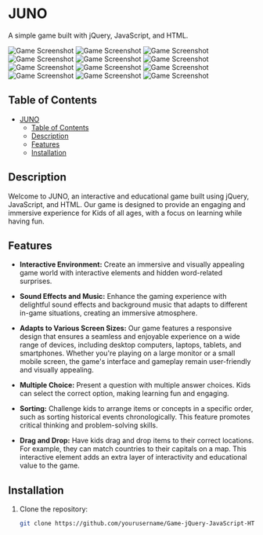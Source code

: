 # JUNO

A simple game built with jQuery, JavaScript, and HTML.

![Game Screenshot](./Docs/screenshots/1.PNG)
![Game Screenshot](./Docs/screenshots/2.PNG)
![Game Screenshot](./Docs/screenshots/3.PNG)
![Game Screenshot](./Docs/screenshots/4.PNG)
![Game Screenshot](./Docs/screenshots/11.PNG)
![Game Screenshot](./Docs/screenshots/5.PNG)
![Game Screenshot](./Docs/screenshots/6.PNG)
![Game Screenshot](./Docs/screenshots/7.PNG)
![Game Screenshot](./Docs/screenshots/8.PNG)
![Game Screenshot](./Docs/screenshots/9.PNG)
![Game Screenshot](./Docs/screenshots/10.PNG)
![Game Screenshot](./Docs/screenshots/12.PNG)

## Table of Contents

- [JUNO](#juno)
  - [Table of Contents](#table-of-contents)
  - [Description](#description)
  - [Features](#features)
  - [Installation](#installation)

## Description

Welcome to JUNO, an interactive and educational game built using jQuery, JavaScript, and HTML. Our game is designed to provide an engaging and immersive experience for Kids of all ages, with a focus on learning while having fun.


## Features

- **Interactive Environment:** Create an immersive and visually appealing game world with interactive elements and hidden word-related surprises.

- **Sound Effects and Music:** Enhance the gaming experience with delightful sound effects and background music that adapts to different in-game situations, creating an immersive atmosphere.
  
-  **Adapts to Various Screen Sizes:** Our game features a responsive design that ensures a seamless and enjoyable experience on a wide range of devices, including desktop computers, laptops, tablets, and smartphones. Whether you're playing on a large monitor or a small mobile screen, the game's interface and gameplay remain user-friendly and visually appealing.
  
- **Multiple Choice:** Present a question with multiple answer choices. Kids can select the correct option, making learning fun and engaging.

- **Sorting:** Challenge kids to arrange items or concepts in a specific order, such as sorting historical events chronologically. This feature promotes critical thinking and problem-solving skills.

- **Drag and Drop:** Have kids drag and drop items to their correct locations. For example, they can match countries to their capitals on a map. This interactive element adds an extra layer of interactivity and educational value to the game.

## Installation

1. Clone the repository:

   ```bash
   git clone https://github.com/yourusername/Game-jQuery-JavaScript-HTML.git


